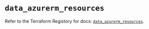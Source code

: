# `data_azurerm_resources`

Refer to the Terraform Registory for docs: [`data_azurerm_resources`](https://registry.terraform.io/providers/hashicorp/azurerm/3.64.0/docs/data-sources/resources).
